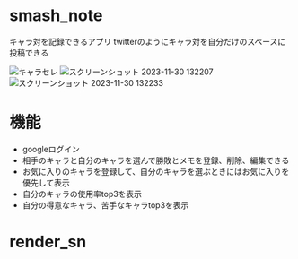 # smash_note
キャラ対を記録できるアプリ
twitterのようにキャラ対を自分だけのスペースに投稿できる

![キャラセレ](https://github.com/mizugame634978/smash_note/assets/83535489/548d583f-3970-4c19-aad0-c8d3991eac76)
![スクリーンショット 2023-11-30 132207](https://github.com/mizugame634978/smash_note/assets/83535489/78ce7c28-e059-4806-b4ea-da74b63ce604)
![スクリーンショット 2023-11-30 132233](https://github.com/mizugame634978/smash_note/assets/83535489/6ba6e8de-fc0b-41d9-a431-43714c340ea8)



# 機能
- googleログイン
- 相手のキャラと自分のキャラを選んで勝敗とメモを登録、削除、編集できる
- お気に入りのキャラを登録して、自分のキャラを選ぶときにはお気に入りを優先して表示
- 自分のキャラの使用率top3を表示
- 自分の得意なキャラ、苦手なキャラtop3を表示

# render_sn
